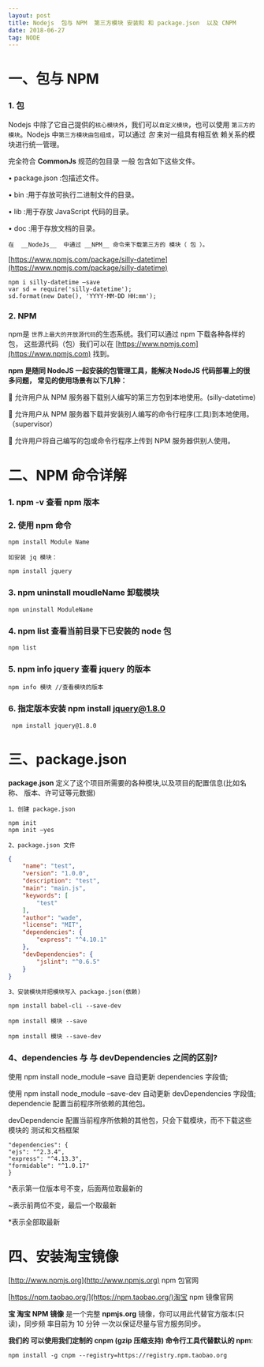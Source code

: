 ```yaml
---
layout: post
title: Nodejs  包与 NPM  第三方模块 安装和 和 package.json  以及 CNPM
date: 2018-06-27
tag: NODE
---
```


# 一、包与 NPM

### 1.  包

Nodejs 中除了它自己提供的`核心模块外`，我们可以`自定义模块`，也可以使用
`第三方的模块`。Nodejs 中``第三方模块由包组成``，可以通过 _包_ 来对一组具有相互依
赖关系的模块进行统一管理。

完全符合 __CommonJs__  规范的包目录 一般 包含如下这些文件。

•  package.json :包描述文件。

•  bin :用于存放可执行二进制文件的目录。

•  lib :用于存放 JavaScript 代码的目录。

•  doc :用于存放文档的目录。

`在  __NodeJs__  中通过 __NPM__ 命令来下载第三方的 模块（ 包 ）。`

[https://www.npmjs.com/package/silly-datetime](https://www.npmjs.com/package/silly-datetime)


```
npm i silly-datetime –save
var sd = require('silly-datetime');
sd.format(new Date(), 'YYYY-MM-DD HH:mm');
```






### 2. NPM 
npm是 `世界上最大的开放源代码`的生态系统。我们可以通过 npm 下载各种各样的包，
这些源代码（包）我们可以在 [https://www.npmjs.com](https://www.npmjs.com) 找到。

__npm  是随同 NodeJS  一起安装的包管理工具，能解决 NodeJS  代码部署上的很多问题，
常见的使用场景有以下几种：__

  允许用户从 NPM 服务器下载别人编写的第三方包到本地使用。(silly-datetime)

  允许用户从 NPM 服务器下载并安装别人编写的命令行程序(工具)到本地使用。（supervisor）

  允许用户将自己编写的包或命令行程序上传到 NPM 服务器供别人使用。




# 二、NPM  命令详解

### 1. npm -v 查看 npm 版本

### 2. 使用 npm 命令

```
npm install Module Name

如安装 jq 模块：

npm install jquery
```
### 3. npm uninstall moudleName  卸载模块
```
npm uninstall ModuleName
```
### 4. npm list 查看当前目录下已安装的 node 包

```
npm list
```

### 5. npm info jquery 查看 jquery 的版本

```
npm info 模块 //查看模块的版本
```

### 6. 指定版本安装 npm install jquery@1.8.0

```
 npm install jquery@1.8.0
```



# 三、package.json

 __package.json__ 定义了这个项目所需要的各种模块,以及项目的配置信息(比如名称、
版本、许可证等元数据)

`1、创建 package.json`

```
npm init
npm init –yes
```


`2、package.json 文件`

```json
{
	"name": "test",
	"version": "1.0.0",
	"description": "test",
	"main": "main.js",
	"keywords": [
		"test"
	],
	"author": "wade",
	"license": "MIT",
	"dependencies": {
		"express": "^4.10.1"
	},
	"devDependencies": {
		"jslint": "^0.6.5"
	}
}
```

`3、安装模块并把模块写入 package.json(依赖)`

```
npm install babel-cli --save-dev

npm install 模块 --save

npm install 模块 --save-dev

```



### 4、dependencies 与 与 devDependencies  之间的区别?

使用 npm install node_module –save 自动更新 dependencies 字段值;

使用 npm install node_module –save-dev 自动更新 devDependencies 字段值;
dependencie 配置当前程序所依赖的其他包。

devDependencie 配置当前程序所依赖的其他包，只会下载模块，而不下载这些模块的
测试和文档框架

```
"dependencies": {
"ejs": "^2.3.4",
"express": "^4.13.3",
"formidable": "^1.0.17"
}
```

^表示第一位版本号不变，后面两位取最新的

~表示前两位不变，最后一个取最新

*表示全部取最新


# 四、安装淘宝镜像

[http://www.npmjs.org](http://www.npmjs.org) npm 包官网

[https://npm.taobao.org/](https://npm.taobao.org/)淘宝 npm 镜像官网

 __宝 淘宝 NPM  镜像__ 是一个完整 __npmjs.org__ 镜像，你可以用此代替官方版本(只读)，同步频
率目前为 10 分钟 一次以保证尽量与官方服务同步。

__我们的 可以使用我们定制的 cnpm (gzip  压缩支持)  命令行工具代替默认的 npm__:

```
npm install -g cnpm --registry=https://registry.npm.taobao.org
```

